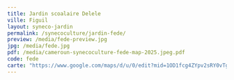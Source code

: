 ```yaml
---
title: Jardin scoalaire Delele
ville: Figuil
layout: syneco-jardin
permalink: /synecoculture/jardin-fede/
preview: /media/fede-preview.jpg
jpg: /media/fede.jpg
pdf: /media/cameroun-synecoculture-fede-map-2025.jpeg.pdf
code: fede
carte: "https://www.google.com/maps/d/u/0/edit?mid=1OD1fcg4ZYpv2sRY0vTgWqwvDEmE3EgI&ll=9.727247162913244%2C13.999931859678085&z=21"
---
```

